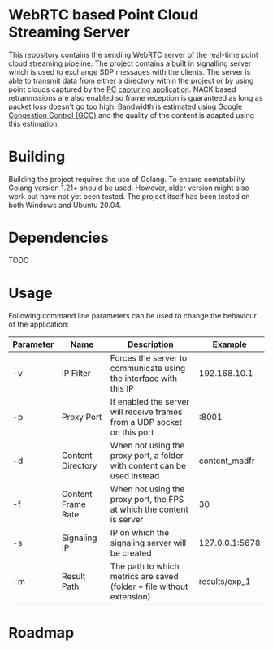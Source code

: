 # WebRTC based Point Cloud Streaming Server
This repository contains the sending WebRTC server of the real-time point cloud streaming pipeline. The project contains a built in signalling server which is used to exchange SDP messages with the clients. The server is able to transmit data from either a directory within the project or by using point clouds captured by the [PC capturing application](https://github.com/MatthiasDeFre/pc-capturer ). NACK based retranmssions are also enabled so frame reception is guaranteed as long as packet loss doesn't go too high. Bandwidth is estimated using [Google Congestion Control (GCC)](https://datatracker.ietf.org/doc/html/draft-ietf-rmcat-gcc-02) and the quality of the content is adapted using this estimation.

# Building
Building the project requires the use of Golang. To ensure comptability Golang version 1.21+ should be used. However, older version might also work but have not yet been tested. The project itself has been tested on both Windows and Ubuntu 20.04.


# Dependencies
TODO

# Usage
Following command line parameters can be used to change the behaviour of the application:

| **Parameter** | **Name**           | **Description**                                                          | **Example**    |
|---------------|--------------------|--------------------------------------------------------------------------|----------------|
| -v            | IP Filter          | Forces the server to communicate using the interface with this IP        | 192.168.10.1   |
| -p            | Proxy Port         | If enabled the server will receive frames from a UDP socket on this port | :8001          |
| -d            | Content Directory  | When not using the proxy port, a folder with content can be used instead | content_madfr  |
| -f            | Content Frame Rate | When not using the proxy port, the FPS at which the content is server    | 30             |
| -s            | Signaling IP       | IP on which the signaling server will be created                         | 127.0.0.1:5678 |
| -m            | Result Path        | The path to which metrics are saved (folder + file without extension)    | results/exp_1  |

# Roadmap
